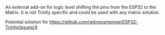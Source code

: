 An external add-on for logic level shifting the pins from the ESP32 to the Matrix. It is not Trinity specific and could be used with any matrix solution.

Potential solution for https://github.com/witnessmenow/ESP32-Trinity/issues/4

